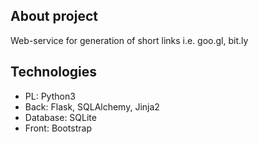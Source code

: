 ## About project
Web-service for generation of short links i.e. goo.gl, bit.ly

## Technologies
* PL: Python3
* Back: Flask, SQLAlchemy, Jinja2
* Database: SQLite
* Front: Bootstrap


